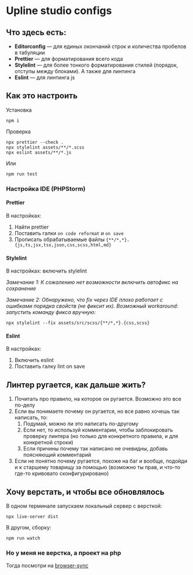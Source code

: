 # Upline studio configs

## Что здесь есть:

- **Editorconfig** &mdash; для единых окончаний строк и количества пробелов в табуляции
- **Prettier** &mdash; для форматирования всего кода
- **Stylelint** &mdash; для более тонкого форматирования стилей (порядок, отступы между блоками). А также для линтинга
- **Eslint** &mdash; для линтинга js

## Как это настроить

Установка

```
npm i
```

Проверка

```
npx prettier --check .
npx stylelint assets/**/*.scss
npx eslint assets/**/*.js
```

Или

```
npm run test
```

### Настройка IDE (PHPStorm)

#### Prettier

В настройках:

1. Найти prettier
2. Поставить галки `on code reformat` и `on save`
3. Прописать обрабатываемые файлы `{**/*,*}.{js,ts,jsx,tsx,json,css,scss,html,md}`

#### Stylelint

В настройках: включить stylelint

_Замечание 1: К сожалению нет возможности включить автофикс на сохранение_

_Замечание 2: Обнаружено, что fix через IDE плохо работает с ошибками порядка свойств (не фиксит их). Возможный
workaround: запустить команду фикса вручную:_

```
npx stylelint --fix assets/src/scss/{**/*,*}.{css,scss}
```

#### Eslint

В настройках:

1. Включить eslint
2. Поставить галку lint on save

## Линтер ругается, как дальше жить?

1. Почитать про правило, на которое он ругается. Возможно это все по-делу
2. Если вы понимаете почему он ругается, но все равно хочешь так написать, то:
   1. Подумай, можно ли это написать по-другому
   2. Если нет, то используй комментарии, чтобы заблокировать проверку линтера
      (но только для конкретного правила, и для конкретной строки)
   3. Если причины почему так написано не очевидны, добавь поясняющий комментарий
3. Если не понятно почему ругается, похоже на баг и вообще, подойди и к старшему товарищу за помощью
   (возможно ты прав, и что-то где-то кривовато сконфигурировано)

## Хочу верстать, и чтобы все обновлялось

В одном терминале запускаем локальный сервер с версткой:

```
npx live-server dist
```

В другом, сборку:

```
npm run watch
```

### Но у меня не верстка, а проект на php

Тогда посмотри на [browser-sync](https://laravel-mix.com/docs/6.0/browsersync)
